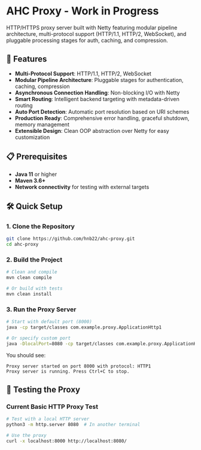 # AHC Proxy - Work in Progress

HTTP/HTTPS proxy server built with Netty featuring modular pipeline architecture, multi-protocol support (HTTP/1.1, HTTP/2, WebSocket), and pluggable processing stages for auth, caching, and compression.

## 🚀 Features

- **Multi-Protocol Support**: HTTP/1.1, HTTP/2, WebSocket
- **Modular Pipeline Architecture**: Pluggable stages for authentication, caching, compression
- **Asynchronous Connection Handling**: Non-blocking I/O with Netty
- **Smart Routing**: Intelligent backend targeting with metadata-driven routing
- **Auto Port Detection**: Automatic port resolution based on URI schemes
- **Production Ready**: Comprehensive error handling, graceful shutdown, memory management
- **Extensible Design**: Clean OOP abstraction over Netty for easy customization

## 📋 Prerequisites

- **Java 11** or higher
- **Maven 3.6+**
- **Network connectivity** for testing with external targets

## 🛠️ Quick Setup

### 1. Clone the Repository
```bash
git clone https://github.com/hnb22/ahc-proxy.git
cd ahc-proxy
```

### 2. Build the Project
```bash
# Clean and compile
mvn clean compile

# Or build with tests
mvn clean install
```

### 3. Run the Proxy Server
```bash
# Start with default port (8000)
java -cp target/classes com.example.proxy.ApplicationHttp1

# Or specify custom port
java -DlocalPort=8080 -cp target/classes com.example.proxy.ApplicationHttp1
```

You should see:
```
Proxy server started on port 8000 with protocol: HTTP1
Proxy server is running. Press Ctrl+C to stop.
```

## 🧪 Testing the Proxy

### Current Basic HTTP Proxy Test
```bash
# Test with a local HTTP server
python3 -m http.server 8080  # In another terminal

# Use the proxy
curl -x localhost:8000 http://localhost:8080/
```
